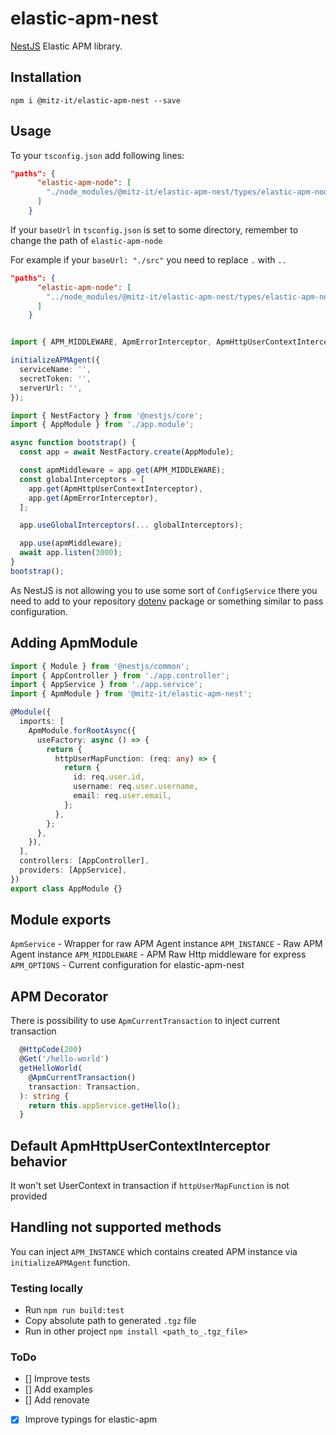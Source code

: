 # elastic-apm-nest
[NestJS](https://github.com/nestjs/nest) Elastic APM library.

## Installation
`npm i @mitz-it/elastic-apm-nest --save`

## Usage
To your `tsconfig.json` add following lines:
```json
"paths": {
      "elastic-apm-node": [
        "./node_modules/@mitz-it/elastic-apm-nest/types/elastic-apm-node/index.d.ts"
      ]
    }
```

If your `baseUrl` in `tsconfig.json` is set to some directory, remember to change the path of `elastic-apm-node` 

For example if your `baseUrl: "./src"` you need to replace `.` with `..`
```json
"paths": {
      "elastic-apm-node": [
        "../node_modules/@mitz-it/elastic-apm-nest/types/elastic-apm-node/index.d.ts"
      ]
    }
```

```typescript

import { APM_MIDDLEWARE, ApmErrorInterceptor, ApmHttpUserContextInterceptor, initializeAPMAgent } from '@mitz-it/elastic-apm-nest';

initializeAPMAgent({
  serviceName: '',
  secretToken: '',
  serverUrl: '',
});

import { NestFactory } from '@nestjs/core';
import { AppModule } from './app.module';

async function bootstrap() {
  const app = await NestFactory.create(AppModule);

  const apmMiddleware = app.get(APM_MIDDLEWARE);
  const globalInterceptors = [
    app.get(ApmHttpUserContextInterceptor),
    app.get(ApmErrorInterceptor),
  ];

  app.useGlobalInterceptors(... globalInterceptors);

  app.use(apmMiddleware);
  await app.listen(3000);
}
bootstrap();
```

As NestJS is not allowing you to use some sort of `ConfigService` there you need to add to your repository [dotenv](https://www.npmjs.com/package/dotenv) package or something similar to pass configuration.

## Adding ApmModule

```typescript
import { Module } from '@nestjs/common';
import { AppController } from './app.controller';
import { AppService } from './app.service';
import { ApmModule } from '@mitz-it/elastic-apm-nest';

@Module({
  imports: [
    ApmModule.forRootAsync({
      useFactory: async () => {
        return {
          httpUserMapFunction: (req: any) => {
            return {
              id: req.user.id,
              username: req.user.username,
              email: req.user.email,
            };
          },
        };
      },
    }),
  ],
  controllers: [AppController],
  providers: [AppService],
})
export class AppModule {}
```

## Module exports
`ApmService` - Wrapper for raw APM Agent instance
`APM_INSTANCE` - Raw APM Agent instance
`APM_MIDDLEWARE` - APM Raw Http middleware for express
`APM_OPTIONS` - Current configuration for elastic-apm-nest

## APM Decorator

There is possibility to use `ApmCurrentTransaction` to inject current transaction

```typescript
  @HttpCode(200)
  @Get('/hello-world')
  getHelloWorld(
    @ApmCurrentTransaction()
    transaction: Transaction,
  ): string {
    return this.appService.getHello();
  }
```

## Default ApmHttpUserContextInterceptor behavior
It won't set UserContext in transaction if `httpUserMapFunction` is not provided

## Handling not supported methods
You can inject `APM_INSTANCE` which contains created APM instance via `initializeAPMAgent` function.

### Testing locally
- Run `npm run build:test`
- Copy absolute path to generated `.tgz` file
- Run in other project `npm install <path_to_.tgz_file>`

### ToDo
- [] Improve tests
- [] Add examples
- [] Add renovate
- [x] Improve typings for elastic-apm